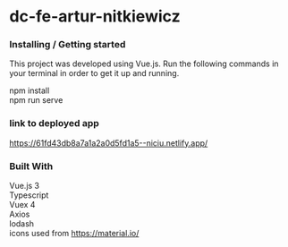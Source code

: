 # dc-fe-artur-nitkiewicz

### Installing / Getting started

This project was developed using Vue.js. Run the following commands in your terminal in order to get it up and running.

npm install <br>
npm run serve

### link to deployed app

https://61fd43db8a7a1a2a0d5fd1a5--niciu.netlify.app/

### Built With

Vue.js 3<br>
Typescript<br>
Vuex 4<br>
Axios <br>
lodash<br>
icons used from https://material.io/